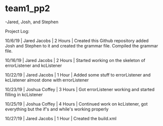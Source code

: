 # team1_pp2
-Jared, Josh, and Stephen

Project Log:

10/6/19 |  Jared Jacobs | 2 Hours | Created this Github repository added Josh and Stephen to it and created the
grammar file. Compiled the grammar file.

10/16/19 | Jared Jacobs | 2  Hours | Started working on the skeleton of errorListener and kcListener

10/22/19 | Jared Jacobs | 1 Hour | Added some stuff to errorListener and kcListener almost done with errorListener

10/23/19 | Joshua Coffey | 3 Hours | Got errorListener working and started filling in kcListener

10/25/19 | Joshua Coffey | 4 Hours | Continued work on kcListener, got everything but the if's and while's working properly 

10/27/19 | Jared Jacobs | 1 Hour | Created the build.xml 
